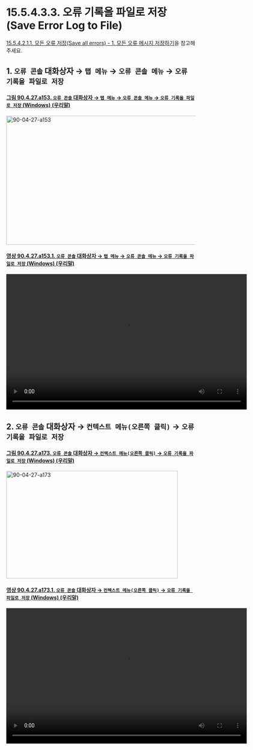# 15.5.4.3.3. 오류 기록을 파일로 저장(Save Error Log to File)
[15.5.4.2.1.1. 모든 오류 저장(Save all errors) - 1. 모든 오류 메시지 저장하기](./15-05-04-02-01-01-clear_errors.md#15-05-04-02-01-01-s1)을 참고해주세요.

<a id="15-05-04-03-03-s1"></a>

## 1. `오류 콘솔` 대화상자 → `탭 메뉴` → `오류 콘솔 메뉴` → `오류 기록을 파일로 저장`

<a id="90-04-27-a153"></a>

#### [그림 90.4.27.a153. `오류 콘솔` 대화상자 → `탭 메뉴` → `오류 콘솔 메뉴` → `오류 기록을 파일로 저장` (Windows) (우리말)](./90-04-0027-error_console.md#90-04-27-a153)
<img width="852" height="343" alt="90-04-27-a153" src="https://github.com/user-attachments/assets/5ed857ff-e265-40fe-afcf-f8e634330847" />

<a id="90-04-27-a153-01"></a>

#### [영상 90.4.27.a153.1. `오류 콘솔` 대화상자 → `탭 메뉴` → `오류 콘솔 메뉴` → `오류 기록을 파일로 저장` (Windows) (우리말)](./90-04-0027-error_console.md#90-04-27-a153-01)
<video controls="controls" width="640" height="360" src="https://github.com/user-attachments/assets/9181aaac-2c8a-4215-a524-daf17eaa0827"></video>

<a id="15-05-04-03-03-s2"></a>

## 2. `오류 콘솔` 대화상자 → `컨텍스트 메뉴(오른쪽 클릭)` → `오류 기록을 파일로 저장`

<a id="90-04-27-a173"></a>

#### [그림 90.4.27.a173. `오류 콘솔` 대화상자 → `컨텍스트 메뉴(오른쪽 클릭)` → `오류 기록을 파일로 저장` (Windows) (우리말)](./90-04-0027-error_console.md#90-04-27-a173)
<img width="456" height="286" alt="90-04-27-a173" src="https://github.com/user-attachments/assets/92210c2a-ab9d-465f-9387-50107a17cf67" />

<a id="90-04-27-a173-01"></a>

#### [영상 90.4.27.a173.1. `오류 콘솔` 대화상자 → `컨텍스트 메뉴(오른쪽 클릭)` → `오류 기록을 파일로 저장` (Windows) (우리말)](./90-04-0027-error_console.md#90-04-27-a173-01)
<video controls="controls" width="640" height="360" src="https://github.com/user-attachments/assets/ad2d4b41-b82f-4d69-a9f8-0cfd70819bca"></video>